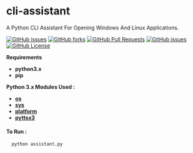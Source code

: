 # cli-assistant
A Python CLI Assistant For Opening Windows And Linux Applications.

[![GitHub issues](https://img.shields.io/github/stars/Vishal1297/cli-assistant)](https://github.com/Vishal1297/cli-assistant/stargazers)
[![GitHub forks](https://img.shields.io/github/forks/Vishal1297/cli-assistant)](https://github.com/Vishal1297/cli-assistant/network/members)
[![GitHub Pull Requests](https://img.shields.io/github/issues-pr/Vishal1297/cli-assistant?style=plastic)](https://github.com/Vishal1297/cli-assistant/pulls)
[![GitHub issues](https://img.shields.io/github/issues/Vishal1297/cli-assistant?style=plastic)](https://github.com/Vishal1297/cli-assistant/issues)
[![GitHub License](https://img.shields.io/github/license/Vishal1297/cli-assistant)](https://github.com/Vishal1297/cli-assistant/blob/master/LICENSE)

**Requirements**

- **python3.x**
- **pip**

**Python 3.x Modules Used :**

- **[os](https://docs.python.org/3/library/os.html)**
- **[sys](https://docs.python.org/3/library/sys.html)**
- **[platform](https://docs.python.org/3/library/platform.html)**
- **[pyttsx3](https://pyttsx3.readthedocs.io/en/latest/engine.html)**

#### To Run :

```
  python assistant.py
```
